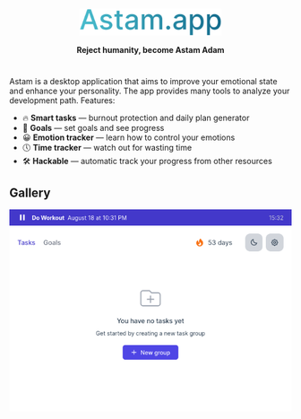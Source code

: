 <br>

<p align="center">
  <img src="./assets/logo.svg" height="48">
</p>

<p align="center"><b>Reject humanity, become Astam Adam</b></p>

<!-- line -->
<h1></h1> 

Astam is a desktop application that aims to improve your emotional state and enhance your personality. The app provides many tools to analyze your development path. Features:

- 🔥 <b>Smart tasks</b> — burnout protection and daily plan generator 
- 🚩 <b>Goals</b> — set goals and see progress
- 😀 <b>Emotion tracker</b> — learn how to control your emotions 
- 🕔 <b>Time tracker</b> — watch out for wasting time
- 🛠 <b>Hackable</b> — automatic track your progress from other resources

## Gallery

<p align="center">
  <img src="./assets/screenshot.png" >
</p>

